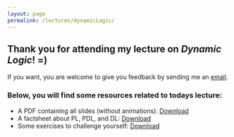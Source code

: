 ```yaml
---
layout: page
permalink: /lectures/dynamicLogic/
---
```



## Thank you for attending my lecture on _Dynamic Logic_! =)

If you want, you are welcome to give you feedback by sending me an [email](mailto:webminz@gmail.com).

### Below, you will find some resources related to todays lecture:

- A PDF containing all slides (without animations): [Download](trialLectureSlides.pdf)
- A factsheet about PL, PDL, and DL: [Download](Factsheet.pdf)
- Some exercises to challenge yourself: [Download](Exercises.pdf)